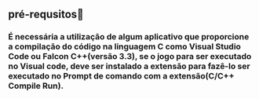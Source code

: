 ## pré-requsitos📍
### É necessária a utilização de algum aplicativo que proporcione a compilação do código na linguagem C como Visual Studio Code ou Falcon C++(versão 3.3), se o jogo para ser executado no Visual code, deve ser instalado a extensão para fazê-lo ser executado no Prompt de comando com a extensão(C/C++ Compile Run).
